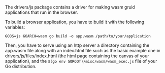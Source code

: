 The drivers/js package contains a driver for making wasm gruid applications
that run in the browser.

To build a browser application, you have to build it with the following
variables:

    GOOS=js GOARCH=wasm go build -o app.wasm /path/to/your/application

Then, you have to serve using an http server a directory containing the
app.wasm file along with an index.html file such as the basic example one in
drivers/js/files/index.html (the html page containing the canvas of your
application), and the `$(go env GOROOT)/misc/wasm/wasm_exec.js` file of your Go
distribution.
